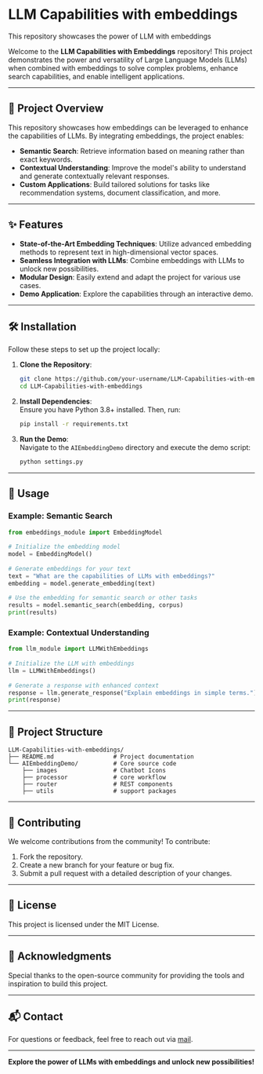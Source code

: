 # LLM Capabilities with embeddings
This repository showcases the power of LLM with embeddings
   
Welcome to the **LLM Capabilities with Embeddings** repository! This project demonstrates the power and versatility of Large Language Models (LLMs) when combined with embeddings to solve complex problems, enhance search capabilities, and enable intelligent applications.  
   
---  
   
## 🚀 Project Overview  
   
This repository showcases how embeddings can be leveraged to enhance the capabilities of LLMs. By integrating embeddings, the project enables:  
   
- **Semantic Search**: Retrieve information based on meaning rather than exact keywords.  
- **Contextual Understanding**: Improve the model's ability to understand and generate contextually relevant responses.  
- **Custom Applications**: Build tailored solutions for tasks like recommendation systems, document classification, and more.  
   
---  
   
## ✨ Features  
   
- **State-of-the-Art Embedding Techniques**: Utilize advanced embedding methods to represent text in high-dimensional vector spaces.  
- **Seamless Integration with LLMs**: Combine embeddings with LLMs to unlock new possibilities.  
- **Modular Design**: Easily extend and adapt the project for various use cases.  
- **Demo Application**: Explore the capabilities through an interactive demo.  
   
---  
   
## 🛠️ Installation  
   
Follow these steps to set up the project locally:  
   
1. **Clone the Repository**:  
   ```bash  
   git clone https://github.com/your-username/LLM-Capabilities-with-embeddings.git  
   cd LLM-Capabilities-with-embeddings  
   ```  
   
2. **Install Dependencies**:  
   Ensure you have Python 3.8+ installed. Then, run:  
   ```bash  
   pip install -r requirements.txt  
   ```  
   
3. **Run the Demo**:  
   Navigate to the `AIEmbeddingDemo` directory and execute the demo script:  
   ```bash  
   python settings.py  
   ```  
   
---  
   
## 📖 Usage  
   
### Example: Semantic Search  
```python  
from embeddings_module import EmbeddingModel  
   
# Initialize the embedding model  
model = EmbeddingModel()  
   
# Generate embeddings for your text  
text = "What are the capabilities of LLMs with embeddings?"  
embedding = model.generate_embedding(text)  
   
# Use the embedding for semantic search or other tasks  
results = model.semantic_search(embedding, corpus)  
print(results)  
```  
   
### Example: Contextual Understanding  
```python  
from llm_module import LLMWithEmbeddings  
   
# Initialize the LLM with embeddings  
llm = LLMWithEmbeddings()  
   
# Generate a response with enhanced context  
response = llm.generate_response("Explain embeddings in simple terms.")  
print(response)  
```  
   
---  
   
## 📂 Project Structure  
   
```  
LLM-Capabilities-with-embeddings/
├── README.md                 # Project documentation
└── AIEmbeddingDemo/          # Core source code  
    ├── images                # Chatbot Icons
    ├── processor             # core workflow
    ├── router                # REST components
    ├── utils                 # support packages
```  
   
---  
   
## 🤝 Contributing  
   
We welcome contributions from the community! To contribute:  
   
1. Fork the repository.  
2. Create a new branch for your feature or bug fix.  
3. Submit a pull request with a detailed description of your changes.  
   
---  
   
## 📄 License  
   
This project is licensed under the MIT License.
   
---  
   
## 🌟 Acknowledgments  
   
Special thanks to the open-source community for providing the tools and inspiration to build this project.  
   
---  
   
## 📬 Contact  
   
For questions or feedback, feel free to reach out via [mail](mailto:vairamuthu.thangavel@gmail.com).  
   
---  
   
**Explore the power of LLMs with embeddings and unlock new possibilities!**  
